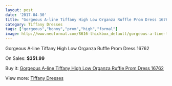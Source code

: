 ```yaml
---
layout: post
date: '2017-04-30'
title: "Gorgeous A-line Tiffany High Low Organza Ruffle Prom Dress 16762"
category: Tiffany Dresses
tags: ["gorgeous","bonny","prom","high","formal"]
image: http://www.neoformal.com/8616-thickbox_default/gorgeous-a-line-tiffany-high-low-organza-ruffle-prom-dress-16762.jpg
---
```

Gorgeous A-line Tiffany High Low Organza Ruffle Prom Dress 16762

On Sales: **$351.99**
<a href="https://www.neoformal.com/en/tiffany-dresses/3039-gorgeous-a-line-tiffany-high-low-organza-ruffle-prom-dress-16762.html"><amp-img layout="responsive" width="600" height="600" src="//www.neoformal.com/8616-thickbox_default/gorgeous-a-line-tiffany-high-low-organza-ruffle-prom-dress-16762.jpg" alt="Gorgeous A-line Tiffany High Low Organza Ruffle Prom Dress 16762 0" /></a>
<a href="https://www.neoformal.com/en/tiffany-dresses/3039-gorgeous-a-line-tiffany-high-low-organza-ruffle-prom-dress-16762.html"><amp-img layout="responsive" width="600" height="600" src="//www.neoformal.com/8617-thickbox_default/gorgeous-a-line-tiffany-high-low-organza-ruffle-prom-dress-16762.jpg" alt="Gorgeous A-line Tiffany High Low Organza Ruffle Prom Dress 16762 1" /></a>

Buy it: [Gorgeous A-line Tiffany High Low Organza Ruffle Prom Dress 16762](https://www.neoformal.com/en/tiffany-dresses/3039-gorgeous-a-line-tiffany-high-low-organza-ruffle-prom-dress-16762.html "Gorgeous A-line Tiffany High Low Organza Ruffle Prom Dress 16762")

View more: [Tiffany Dresses](https://www.neoformal.com/en/32-tiffany-dresses "Tiffany Dresses")